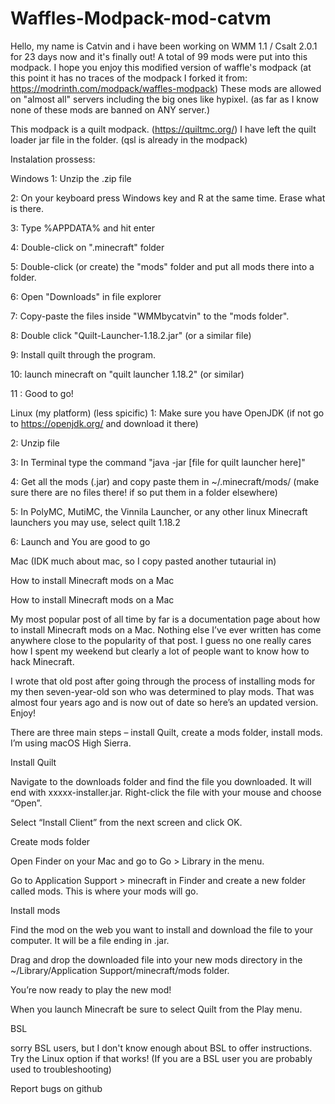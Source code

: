 # Waffles-Modpack-mod-catvm


Hello, my name is Catvin and i have been working on WMM 1.1 / Csalt 2.0.1 for 23 days now and it's finally out!
A total of 99 mods were put into this modpack.
I hope you enjoy this modified version of waffle's modpack (at this point it has no traces of the modpack I forked it from: https://modrinth.com/modpack/waffles-modpack)
These mods are allowed on "almost all" servers including the big ones like hypixel. (as far as I know none of these mods are banned on ANY server.)

This modpack is a quilt modpack. (https://quiltmc.org/) I have left the quilt loader jar file in the folder. (qsl is already in the modpack)

Instalation prossess:

Windows
1: Unzip the .zip file

2: On your keyboard press Windows key and R at the same time. Erase what is there.

3: Type %APPDATA% and hit enter

4: Double-click on ".minecraft" folder

5: Double-click (or create) the "mods" folder and put all mods there into a folder.

6: Open "Downloads" in file explorer

7: Copy-paste the files inside "WMMbycatvin" to the "mods folder".

8: Double click "Quilt-Launcher-1.18.2.jar" (or a similar file)

9: Install quilt through the program.

10: launch minecraft on "quilt launcher 1.18.2" (or similar)

11 : Good to go!


Linux (my platform) (less spicific)
1: Make sure you have OpenJDK (if not go to https://openjdk.org/ and download it there)

2: Unzip file

3: In Terminal type the command "java -jar [file for quilt launcher here]"

4: Get all the mods (.jar) and copy paste them in ~/.minecraft/mods/ (make sure there are no files there! if so put them in a folder elsewhere)

5: In PolyMC, MutiMC, the Vinnila Launcher, or any other linux Minecraft launchers you may use, select quilt 1.18.2

6: Launch and You are good to go


Mac (IDK much about mac, so I copy pasted another tutaurial in)

How to install Minecraft mods on a Mac

How to install Minecraft mods on a Mac

My most popular post of all time by far is a documentation page about how to install Minecraft mods on a Mac. Nothing else I’ve ever written has come anywhere close to the popularity of that post. I guess no one really cares how I spent my weekend but clearly a lot of people want to know how to hack Minecraft.

I wrote that old post after going through the process of installing mods for my then seven-year-old son who was determined to play mods. That was almost four years ago and is now out of date so here’s an updated version. Enjoy!

There are three main steps – install Quilt, create a mods folder, install mods. I’m using macOS High Sierra.

Install Quilt

Navigate to the downloads folder and find the file you downloaded. It will end with xxxxx-installer.jar. Right-click the file with your mouse and choose “Open”.

Select “Install Client” from the next screen and click OK.

Create mods folder

Open Finder on your Mac and go to Go > Library in the menu.

Go to Application Support > minecraft in Finder and create a new folder called mods. This is where your mods will go.

Install mods

Find the mod on the web you want to install and download the file to your computer. It will be a file ending in .jar.

Drag and drop the downloaded file into your new mods directory in the ~/Library/Application Support/minecraft/mods folder.

You’re now ready to play the new mod!

When you launch Minecraft be sure to select Quilt from the Play menu.



BSL

sorry BSL users, but I don't know enough about BSL to offer instructions. Try the Linux option if that works! (If you are a BSL user you are probably used to troubleshooting)



Report bugs on github
